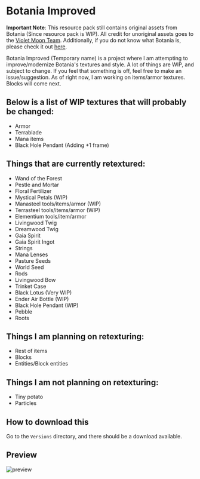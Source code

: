 # Botania Improved

**Important Note**: This resource pack still contains original assets from Botania (Since resource pack is WIP). All credit for unoriginal assets goes to the [Violet Moon Team](https://github.com/VazkiiMods). Additionally, if you do not know what Botania is, please check it out [here](https://www.curseforge.com/minecraft/mc-mods/botania).

Botania Improved (Temporary name) is a project where I am attempting to improve/modernize Botania's textures and style. A lot of things are WIP, and subject to change. If you feel that something is off, feel free to make an issue/suggestion. As of right now, I am working on items/armor textures. Blocks will come next.

## Below is a list of WIP textures that will probably be changed:

- Armor
- Terrablade
- Mana items
- Black Hole Pendant (Adding +1 frame)

## Things that are currently retextured:

- Wand of the Forest
- Pestle and Mortar
- Floral Fertilizer
- Mystical Petals (WIP)
- Manasteel tools/items/armor (WIP)
- Terrasteel tools/items/armor (WIP)
- Elementium tools/item/armor
- Livingwood Twig
- Dreamwood Twig
- Gaia Spirit
- Gaia Spirit Ingot
- Strings
- Mana Lenses
- Pasture Seeds
- World Seed
- Rods
- Livingwood Bow
- Trinket Case
- Black Lotus (Very WIP)
- Ender Air Bottle (WIP)
- Black Hole Pendant (WIP)
- Pebble
- Roots

## Things I am planning on retexturing:

- Rest of items
- Blocks
- Entities/Block entities

## Things I am not planning on retexturing:

- Tiny potato
- Particles

## How to download this

Go to the `Versions` directory, and there should be a download available.

## Preview

![preview](https://i.imgur.com/vJp0dfv.png)

